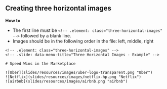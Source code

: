<!-- .slide: data-menu-title="Three Horizontal Images - Source" -->

## Creating three horizontal images

**How to**  
* The first line must be `<!-- .element: class="three-horizontal-images" -->` followed by a blank line.
* Images should be in the following order in the file: left, middle, right



```
<!-- .element: class="three-horizontal-images" -->
<!-- .slide: data-menu-title="Three Horizontal Images - Example" -->

# Speed Wins in the Marketplace

![Uber](slides/resources/images/uber-logo-transparent.png "Uber")
![Netflix](slides/resources/images/netflix-hp.png "Netflix")
![airbnb](slides/resources/images/airbnb.png "airbnb")
```
